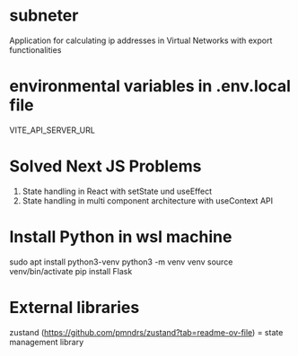 # subneter

Application for calculating ip addresses in Virtual Networks with export functionalities

# environmental variables in .env.local file

VITE_API_SERVER_URL

# Solved Next JS Problems

1. State handling in React with setState und useEffect
2. State handling in multi component architecture with useContext API

# Install Python in wsl machine

sudo apt install python3-venv
python3 -m venv venv
source venv/bin/activate
pip install Flask

# External libraries
zustand (https://github.com/pmndrs/zustand?tab=readme-ov-file) = state management library